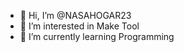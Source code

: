 - 👋 Hi, I’m @NASAHOGAR23
- 👀 I’m interested in Make Tool
- 🌱 I’m currently learning Programming 


<!---
NASAHOGAR23/NASAHOGAR23 is a ✨ special ✨ repository because its `README.md` (this file) appears on your GitHub profile.
You can click the Preview link to take a look at your changes.
--->

